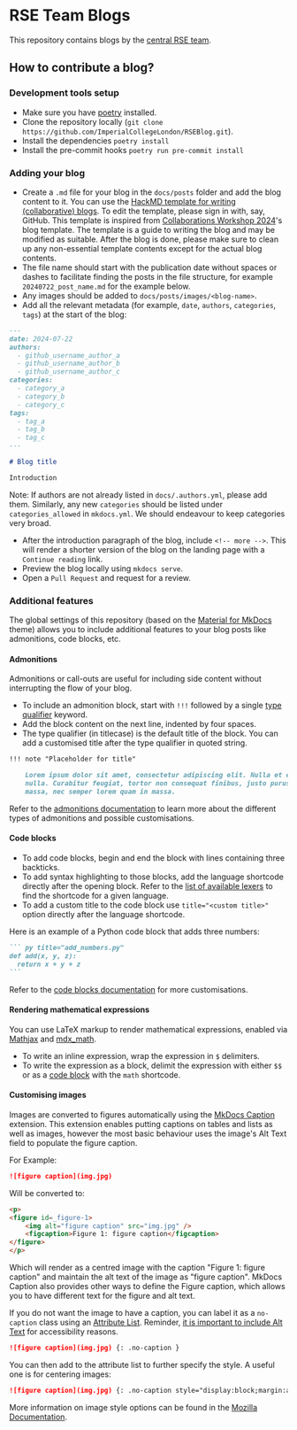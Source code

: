 # RSE Team Blogs

This repository contains blogs by the [central RSE team](https://www.imperial.ac.uk/admin-services/ict/self-service/research-support/rcs/service-offering/research-software-engineering/about-the-team/).

## How to contribute a blog?

### Development tools setup

- Make sure you have [poetry](https://python-poetry.org/docs/#installation) installed.
- Clone the repository locally (`git clone https://github.com/ImperialCollegeLondon/RSEBlog.git`).
- Install the dependencies `poetry install`
- Install the pre-commit hooks `poetry run pre-commit install`

### Adding your blog

- Create a `.md` file for your blog in the `docs/posts` folder and add the blog content to it. You can use the [HackMD template for writing (collaborative) blogs](https://hackmd.io/@SaranjeetKaur/H17O8IzcC/edit). To edit the template, please sign in with, say, GitHub. This template is inspired from [Collaborations Workshop 2024](https://www.software.ac.uk/workshop/collaborations-workshop-2024-cw24)'s blog template. The template is a guide to writing the blog and may be modified as suitable. After the blog is done, please make sure to clean up any non-essential template contents except for the actual blog contents.
- The file name should start with the publication date without spaces or dashes to facilitate finding the posts in the file structure, for example `20240722_post_name.md` for the example below.
- Any images should be added to `docs/posts/images/<blog-name>`.
- Add all the relevant metadata (for example, `date`, `authors`, `categories`, `tags`) at the start of the blog:

``` markdown
---
date: 2024-07-22
authors:
  - github_username_author_a
  - github_username_author_b
  - github_username_author_c
categories:
  - category_a
  - category_b
  - category_c
tags:
  - tag_a
  - tag_b
  - tag_c
---

# Blog title

Introduction

```

Note: If authors are not already listed in `docs/.authors.yml`, please add them. Similarly, any new `categories` should be listed under `categories_allowed` in `mkdocs.yml`. We should endeavour to keep categories very broad.

- After the introduction paragraph of the blog, include `<!-- more -->`. This will render a shorter version of the blog on the landing page with a `Continue reading` link.
- Preview the blog locally using `mkdocs serve`.
- Open a `Pull Request` and request for a review.

### Additional features

The global settings of this repository (based on the [Material for MkDocs](https://squidfunk.github.io/mkdocs-material/) theme) allows you to include additional features to your blog posts like admonitions, code blocks, etc.

#### Admonitions

Admonitions or call-outs are useful for including side content without interrupting the flow of your blog.

- To include an admonition block, start with `!!!` followed by a single [type qualifier](https://squidfunk.github.io/mkdocs-material/reference/admonitions/#supported-types) keyword.
- Add the block content on the next line, indented by four spaces.
- The type qualifier (in titlecase) is the default title of the block. You can add a customised title after the type qualifier in quoted string.

```` markdown
!!! note "Placeholder for title"

    Lorem ipsum dolor sit amet, consectetur adipiscing elit. Nulla et euismod
    nulla. Curabitur feugiat, tortor non consequat finibus, justo purus auctor
    massa, nec semper lorem quam in massa.
````

Refer to the [admonitions documentation](https://squidfunk.github.io/mkdocs-material/reference/admonitions/) to learn more about the different types of admonitions and possible customisations.

#### Code blocks

- To add code blocks, begin and end the block with lines containing three backticks.
- To add syntax highlighting to those blocks, add the language shortcode directly after the opening block. Refer to the [list of available lexers](https://pygments.org/docs/lexers/) to find the shortcode for a given language.
- To add a custom title to the code block use `title="<custom title>"` option directly after the language shortcode.

Here is an example of a Python code block that adds three numbers:

```` markdown
``` py title="add_numbers.py"
def add(x, y, z):
  return x + y + z
```
````

Refer to the [code blocks documentation](https://squidfunk.github.io/mkdocs-material/reference/code-blocks/) for more customisations.

#### Rendering mathematical expressions

You can use LaTeX markup to render mathematical expressions, enabled via [Mathjax](https://www.mathjax.org) and [mdx_math](https://github.com/mitya57/python-markdown-math).

- To write an inline expression, wrap the expression in `$` delimiters.
- To write the expression as a block, delimit the expression with either `$$` or as a [code block](#code-blocks) with the `math` shortcode.

#### Customising images

Images are converted to figures automatically using the [MkDocs Caption](https://tobiasah.github.io/mkdocs-caption/) extension. This extension enables putting captions on tables and lists as well as images, however the most basic behaviour uses the image's Alt Text field to populate the figure caption.

For Example:

``` markdown
![figure caption](img.jpg)
```

Will be converted to:

```html
<p>
<figure id=_figure-1>
    <img alt="figure caption" src="img.jpg" />
    <figcaption>Figure 1: figure caption</figcaption>
</figure>
</p>
```

Which will render as a centred image with the caption "Figure 1: figure caption" and maintain the alt text of the image as "figure caption". MkDocs Caption also provides other ways to define the Figure caption, which allows you to have different text for the figure and alt text.

If you do not want the image to have a caption, you can label it as a `no-caption` class using an [Attribute List](https://squidfunk.github.io/mkdocs-material/setup/extensions/python-markdown/#attribute-lists). Reminder, [it is important to include Alt Text](https://www.imperial.ac.uk/staff/tools-and-reference/web-guide/training-and-events/materials/accessibility/images/) for accessibility reasons.

``` markdown
![figure caption](img.jpg) {: .no-caption }
```

You can then add to the attribute list to further specify the style. A useful one is for centering images:

``` markdown
![figure caption](img.jpg) {: .no-caption style="display:block;margin:auto;"}
```

More information on image style options can be found in the [Mozilla Documentation](https://developer.mozilla.org/en-US/docs/Web/HTML/Element/img#styling_with_css).
